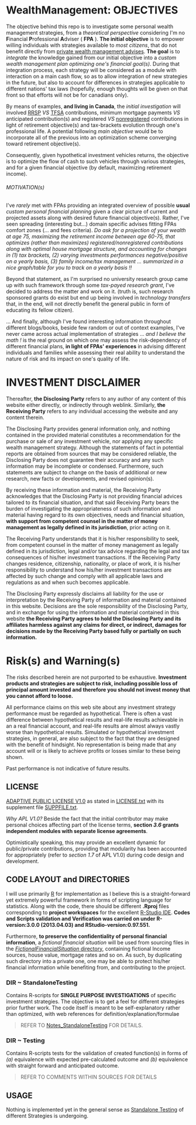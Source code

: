 # WealthManagement: OBJECTIVES

The objective behind this repo is to investigate some personal wealth management strategies, from a *theoretical perspective* considering I'm no **F**inancial **P**rofessional **A**dviser ( **FPA** ). **The initial objective** is to empower 
willing individuals with strategies available to *most citizens*, that do not benefit directly from [private wealth management advises](http://en.wikipedia.org/wiki/Wealth_management). 
**The goal** is to *integrate* the knowledge gained from our initial objective into a *custom wealth management plan optimizing one's financial goal(s)*. During that integration process, each strategy 
will be considered as a module with interaction on a main cash flow, so as to allow integration of new strategies in the future, but also to account for differences in strategies applicable to different nations' tax laws (hopefully, 
enough thoughts will be given on that front so that efforts will not be for canadians only).

By means of examples, **and living in Canada**, the *initial investigation* will involved [RRSP](http://en.wikipedia.org/wiki/Registered_Retirement_Savings_Plan) *VS* [TFSA](http://en.wikipedia.org/wiki/Tax-Free_Savings_Account) contributions, 
minimum mortgage payments *VS* anticipated contribution(s) and registered *VS* [nonregistered](http://www.investorwords.com/18431/non_registered_account.html) contributions in light of 
retirement objective(s) and tax-brackets evolution through one's professional life. A potential following *main objective* would be to incorporate all of the previous into an optimization scheme converging toward retirement 
objective(s).

Consequently, given hypothetical investment vehicles returns, the objective is to optimize the flow of cash to such vehicles through various strategies, and for a given financial objective (by default, maximizing retirement income).
 
###### MOTIVATION(s)
I've *rarely* met with FPAs providing an integrated overview of possible **usual** *custom personal financial planning* given a clear picture of current and projected assets along with desired future financial objective(s).
Rather, I've seen spreading (interesting but...) domain specific advises fitting FPAs comfort zones (... and fees criteria). 
*Do ask for a projection of your wealth at age 75, maximizing the retirement income between age 60-75, that optimizes (rather than maximizes) registered/nonregistered contributions along with optimal house mortgage structure, 
and accounting for changes in (1) tax brackets, (2) varying investments performances negative/positive on a yearly basis, (3) family income/tax management ... summarized in a nice graph/table for you to track on a yearly basis !!*

Beyond that statement, as I'm surprised no university research group came up with such framework through some *tax-payed research grant*, I've decided to address the matter and work on it.
(truth is, such research sponsored grants do exist but end up being involved in *technology transfers* that, in the end, will not directly benefit the general public in form of educating its fellow citizen).

... And finally, although I've found interesting information throughout different blogs/books, beside few random or out of context examples, I've never came across actual implementation of strategies ... *and I believe the math !* 
is the real ground on which one may assess the risk-dependency of different financial plans, **in light of FPAs' experiences** in advising different individuals and families while assessing their real ability to 
understand the nature of risk and its impact on one's quality of life.

# INVESTMENT DISCLAIMER
Thereafter, **the Disclosing Party** refers to any author of any content of this website either directly, or indirectly through weblink. Similarly, **the Receiving Party** refers to any individual accessing the website and any content therein.

The Disclosing Party provides general information only, and nothing contained in the provided material constitutes a recommendation for the purchase or sale of any investment vehicle, nor applying any specific wealth management strategy.
Although the statements of fact in potential reports are obtained from sources that may be considered reliable, the Disclosing Party does not guarantee their accuracy and any such information may be incomplete or condensed. 
Furthermore, such statements are subject to change on the basis of additional or new research, new facts or developments, and revised opinion(s). 

By receiving these information and material, the Receiving Party acknowledges that the Disclosing Party is not providing financial advices tailored to its financial situation, and that said Receiving Party bears the burden of 
investigating the appropriateness of such information and material having regard to its own objectives, needs and financial situation, **with support from competent counsel in the matter of money management as legally defined in its jurisdiction**, 
prior acting on it.

The Receiving Party understands that it is his/her responsibility to seek, from competent counsel in the matter of money management as legally defined in its jurisdiction, 
legal and/or tax advice regarding the legal and tax consequences of his/her investment transactions. 
If the Receiving Party changes residence, citizenship, nationality, or place of work, it is his/her responsibility to understand 
how his/her investment transactions are affected by such change and comply with all applicable laws and regulations as and when such becomes applicable. 

The Disclosing Party expressly disclaims all liability for the use or interpretation by the Receiving Party of information and material contained in this website. Decisions are the sole responsibility of the Disclosing Party, and in exchange 
for using the information and material contained in this website **the Receiving Party agrees to hold the Disclosing Party and its affiliates harmless against any claims for direct, or indirect, damages for decisions made by the Receiving Party based 
fully or partially on such information.**

# Risk(s) and Warning(s)
The risks described herein are not purported to be exhaustive. **Investment products and strategies are subject to risk, including possible loss of principal amount invested and therefore you should not invest money 
that you cannot afford to loose.** 

All performance claims on this web site about any investment strategy performance must be regarded as hypothetical. There is often a vast difference between hypothetical results and real-life results achievable in an a 
real financial account, and real-life results are almost always vastly worse than hypothetical results. Simulated or hypothetical investment strategies, in general, are also subject to the fact that they are designed with the benefit of hindsight. 
No representation is being made that any account will or is likely to achieve profits or losses similar to these being shown.

Past performance is not indicative of future results.  

## LICENSE
[ADAPTIVE PUBLIC LICENSE V1.0](http://opensource.org/licenses/alphabetical) as stated in [LICENSE.txt](https://github.com/florentchandelier/WealthManagement/blob/master/License.txt) 
with its supplement file [SUPPFILE.txt](https://github.com/florentchandelier/WealthManagement/blob/master/suppfile.txt).

*Why APL V1.0?* Beside the fact that the initial contributor may make personal choices affecting part of the license terms, **section *3.6* grants independent modules with separate license agreements**. 

Optimistically speaking, this may provide an excellent dynamic for public/private contributions, providing that modularity has been accounted for appropriately (refer to *section 1.7* of APL V1.0) during code design and development.

## CODE LAYOUT and DIRECTORIES

I will use primarily [R](http://www.r-project.org) for implementation as I believe this is a straight-forward yet extremely powerful framework in forms of scripting language for statistics. Along with the code, there should be different **.Rproj**
 files corresponding to **project workspaces** for the excellent [R-Studio IDE](http://www.rstudio.com). **Codes and Scripts validation and Verification was carried on under R-version:3.0.0 (2013.04.03) and RStudio-version:0.97.551.**

Furthermore, **to preserve the confidentiality of personal financial information**, a *fictional financial situation* will be used from sourcing files in the [*FictionalFinancialSituation* directory](https://github.com/florentchandelier/WealthManagement/tree/master/StandaloneTesting/FictionalFinancialSituation), 
containing fictional Income sources, 
house value, mortgage rates and so on. As such, by duplicating such directory into a private one, one may be able to protect his/her financial information while benefiting from, and contributing to the project.
 
### DIR ~ StandaloneTesting
Contains R-scripts for **SINGLE PURPOSE INVESTIGATIONS** of specific investment strategies. The objective is to get a feel for different strategies prior further work.
The code itself is meant to be self-explanatory rather than optimized, with web references for definition/explanation/formulae

> REFER TO [Notes_StandaloneTesting](https://github.com/florentchandelier/WealthManagement/blob/master/StandaloneTesting/Notes_StandaloneTesting.md) FOR DETAILS.

### DIR ~ Testing
Contains R-scripts tests for the validation of created function(s) in forms of *(a)* equivalence with expected pre-calculated outcome and *(b)* equivalence with straight forward and anticipated outcome.
> REFER TO COMMENTS WITHIN SOURCES FOR DETAILS

## USAGE
Nothing is implemented yet in the general sense as [Standalone Testing](https://github.com/florentchandelier/WealthManagement/blob/master/StandaloneTesting/Notes_StandaloneTesting.md) of different Strategies is undergoing.

